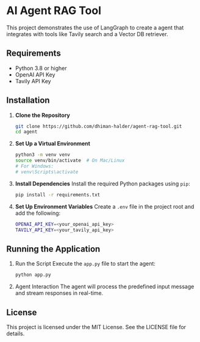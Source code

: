 # AI Agent RAG Tool

This project demonstrates the use of LangGraph to create a agent that integrates with tools like Tavily search and a Vector DB retriever.

## Requirements
- Python 3.8 or higher
- OpenAI API Key
- Tavily API Key

## Installation

1. **Clone the Repository**
   ```bash
   git clone https://github.com/dhiman-halder/agent-rag-tool.git
   cd agent

2. **Set Up a Virtual Environment**
    ```bash
    python3 -m venv venv
    source venv/bin/activate  # On Mac/Linux
    # For Windows:
    # venv\Scripts\activate

3. **Install Dependencies**
    Install the required Python packages using `pip`:
    ```bash
    pip install -r requirements.txt

4. **Set Up Environment Variables**
    Create a `.env` file in the project root and add the following:
    ```bash
    OPENAI_API_KEY=<your_openai_api_key>
    TAVILY_API_KEY=<your_tavily_api_key>

## Running the Application
1. Run the Script Execute the `app.py` file to start the agent:
   ```bash
   python app.py 
2. Agent Interaction The agent will process the predefined input message and stream responses in real-time.

## License
This project is licensed under the MIT License. See the LICENSE file for details.